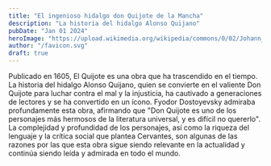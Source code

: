 ```yaml
---
title: "El ingenioso hidalgo don Quijote de la Mancha"
description: "La historia del hidalgo Alonso Quijano"
pubDate: "Jan 01 2024"
heroImage: "https://upload.wikimedia.org/wikipedia/commons/0/02/Johann_Baptist_Zwecker_Don_Quijote_1854.jpg"
author: "/favicon.svg"
draft: true
---
```


Publicado en 1605, El Quijote es una obra que ha trascendido en el tiempo. La historia del hidalgo Alonso Quijano, quien se convierte en el valiente Don Quijote para luchar contra el mal y la injusticia, ha cautivado a generaciones de lectores y se ha convertido en un ícono. Fyodor Dostoyevsky admiraba profundamente esta obra, afirmando que "Don Quijote es uno de los personajes más hermosos de la literatura universal, y es difícil no quererlo". La complejidad y profundidad de los personajes, así como la riqueza del lenguaje y la crítica social que plantea Cervantes, son algunas de las razones por las que esta obra sigue siendo relevante en la actualidad y continúa siendo leída y admirada en todo el mundo.